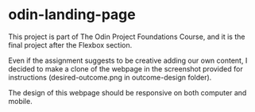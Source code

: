# odin-landing-page

This project is part of The Odin Project Foundations Course, and it is the final project after the Flexbox section.

Even if the assignment suggests to be creative adding our own content, I decided to make a clone of the webpage in the screenshot provided for instructions (desired-outcome.png in outcome-design folder). 

The design of this webpage should be responsive on both computer and mobile.